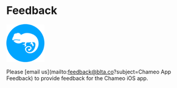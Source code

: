 # Feedback

<img width=100 src="assets/images/app-logo.png">

Please [email us](mailto:feedback@blta.co?subject=Chameo App Feedback) to provide feedback for the Chameo iOS app.
